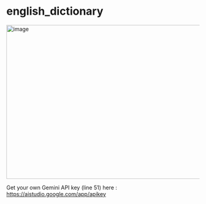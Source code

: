 # english_dictionary

<img width="1191" height="402" alt="image" src="https://github.com/user-attachments/assets/714e5b26-62da-4516-b93e-38c8428b0a69" />

Get your own Gemini API key (line 51) here : https://aistudio.google.com/app/apikey
